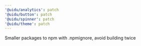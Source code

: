 ```yaml
---
'@uidu/analytics': patch
'@uidu/button': patch
'@uidu/spinner': patch
'@uidu/theme': patch
---
```


Smaller packages to npm with .npmignore, avoid building twice
